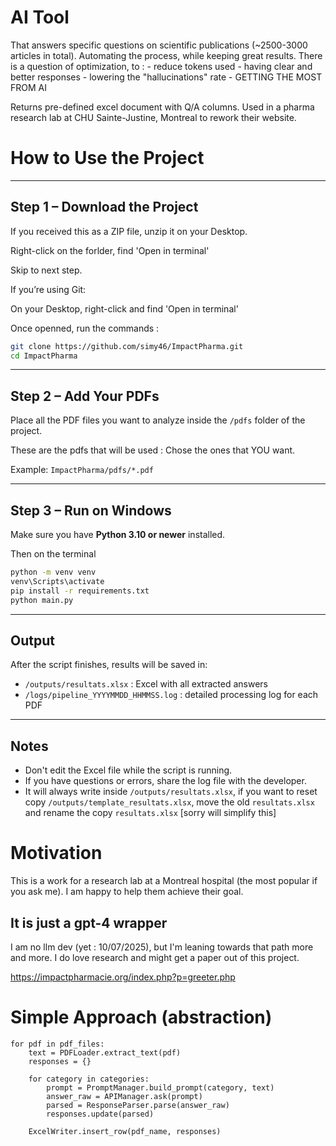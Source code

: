 # AI Tool
That answers specific questions on scientific publications (~2500-3000 articles in total).
Automating the process, while keeping great results.
There is a question of optimization, to : 
    - reduce tokens used
    - having clear and better responses
    - lowering the "hallucinations" rate
    - GETTING THE MOST FROM AI

Returns pre-defined excel document with Q/A columns.
Used in a pharma research lab at CHU Sainte-Justine, Montreal to rework their website.

# How to Use the Project

---

## Step 1 – Download the Project

If you received this as a ZIP file, unzip it on your Desktop.

Right-click on the forlder, find 'Open in terminal'

Skip to next step.


If you’re using Git:

On your Desktop, right-click and find 'Open in terminal'

Once openned, run the commands :

```bash
git clone https://github.com/simy46/ImpactPharma.git
cd ImpactPharma
```

---

## Step 2 – Add Your PDFs

Place all the PDF files you want to analyze inside the `/pdfs` folder of the project.

These are the pdfs that will be used : Chose the ones that YOU want.

Example: `ImpactPharma/pdfs/*.pdf`

---

## Step 3 – Run on Windows

Make sure you have **Python 3.10 or newer** installed.  

Then on the terminal

```bash
python -m venv venv
venv\Scripts\activate
pip install -r requirements.txt
python main.py
```

---

## Output

After the script finishes, results will be saved in:

- `/outputs/resultats.xlsx`            : Excel with all extracted answers  
- `/logs/pipeline_YYYYMMDD_HHMMSS.log` : detailed processing log for each PDF

---

## Notes

- Don't edit the Excel file while the script is running.
- If you have questions or errors, share the log file with the developer.
- It will always write inside `/outputs/resultats.xlsx`, if you want to reset copy `/outputs/template_resultats.xlsx`, move the old `resultats.xlsx` and rename the copy `resultats.xlsx` [sorry will simplify this]


# Motivation
This is a work for a research lab at a Montreal hospital (the most popular if you ask me). I am happy to help them achieve their goal.

## It is just a gpt-4 wrapper
I am no llm dev (yet : 10/07/2025), but I'm leaning towards that path more and more.
I do love research and might get a paper out of this project.

https://impactpharmacie.org/index.php?p=greeter.php

# Simple Approach (abstraction)
```
for pdf in pdf_files:
    text = PDFLoader.extract_text(pdf)
    responses = {}

    for category in categories:
        prompt = PromptManager.build_prompt(category, text)
        answer_raw = APIManager.ask(prompt)
        parsed = ResponseParser.parse(answer_raw)
        responses.update(parsed)

    ExcelWriter.insert_row(pdf_name, responses)
```